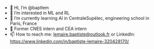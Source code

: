 - 👋 Hi, I’m @baptlem
- 👀 I’m interested in ML and RL
- 🌱 I’m currently learning AI in CentraleSupélec, engineering school in Paris, France
- 👷 Former CNES intern and CEA intern
- 📫 How to reach me: lemaire.baptiste@outlook.fr or LinkedIn: https://www.linkedin.com/in/baptiste-lemaire-320428170/

<!---
baptbaptpy/baptbaptpy is a ✨ special ✨ repository because its `README.md` (this file) appears on your GitHub profile.
You can click the Preview link to take a look at your changes.
--->


<!--
**baptlem/baptlem** is a ✨ _special_ ✨ repository because its `README.md` (this file) appears on your GitHub profile.

Here are some ideas to get you started:

- 🔭 I’m currently working on ...
- 🌱 I’m currently learning ...
- 👯 I’m looking to collaborate on ...
- 🤔 I’m looking for help with ...
- 💬 Ask me about ...
- 📫 How to reach me: ...
- 😄 Pronouns: ...
- ⚡ Fun fact: ...
-->
